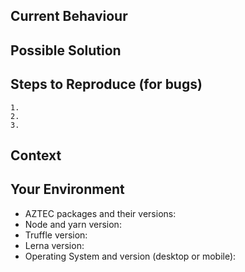 <!-- This is just a suggested template for bugs, feel free to scrap it if you're just suggesting or requesting a feature>

## Expected Behaviour
<!--- If you're describing a bug, tell us what should happen -->
<!--- If you're suggesting a change/improvement, tell us how it should work -->

## Current Behaviour

<!--- If describing a bug, tell us what happens instead of the expected behaviour -->
<!--- If suggesting a change/improvement, explain the difference from current behaviour -->

## Possible Solution

<!--- Not obligatory, but suggest a fix/reason for the bug, -->
<!--- or ideas how to implement the addition or change -->

## Steps to Reproduce (for bugs)

<!--- Provide a link to a live example, or an unambiguous set of steps to -->
<!--- reproduce this bug. Include code to reproduce, if relevant -->

```
1.
2.
3.
```

## Context

<!--- How has this issue affected you? What are you trying to accomplish? -->
<!--- Providing context helps us come up with a solution that is most useful in the real world -->

## Your Environment

<!--- Include as many relevant details about the environment you experienced the bug in -->

-   AZTEC packages and their versions:
-   Node and yarn version:
-   Truffle version:
-   Lerna version:
-   Operating System and version (desktop or mobile):
